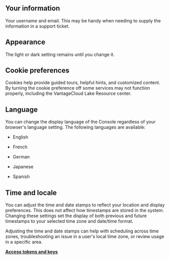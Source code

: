 ## Your information


Your username and email. This may be handy when needing to supply the information in a support ticket.

## Appearance


The light or dark setting remains until you change it.

## Cookie preferences


Cookies help provide guided tours, helpful hints, and customized content. By turning the cookie preference off some services may not function properly, including the VantageCloud Lake Resource center.

## Language


You can change the display language of the Console regardless of your browser's language setting. The following languages are available:

-   English


-   French


-   German


-   Japanese


-   Spanish


## Time and locale


You can adjust the time and date stamps to reflect your location and display preferences. This does not affect how timestamps are stored in the system. Changing these settings set the display of both previous and future timestamps to your selected time zone and date/time format.

Adjusting the time and date stamps can help with scheduling across time zones, troubleshooting an issue in a user's local time zone, or review usage in a specific area.

**[Access tokens and keys](syi1695940519543.md)**

